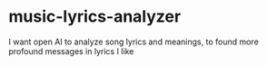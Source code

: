 # music-lyrics-analyzer
I want open AI to analyze song lyrics and meanings, to found more profound messages in lyrics I like
